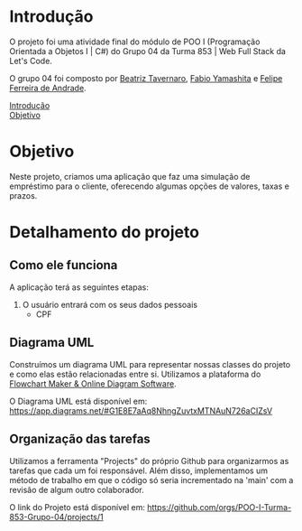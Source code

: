 # Introdução

O projeto foi uma atividade final do módulo de POO I (Programação Orientada a Objetos I | C#) do Grupo 04 da Turma 853 | Web Full Stack da Let's Code.

O grupo 04 foi composto por [Beatriz Tavernaro](https://github.com/beatavernaro), [Fabio Yamashita](https://github.com/fabioyamashita) e [Felipe Ferreira de Andrade](https://github.com/felipefand).

[Introdução](#Introdução)  
[Objetivo](#Objetivo)  

# Objetivo

Neste projeto, criamos uma aplicação que faz uma simulação de empréstimo para o cliente, oferecendo algumas opções de valores, taxas e prazos.

# Detalhamento do projeto

## Como ele funciona

A aplicação terá as seguintes etapas:
1. O usuário entrará com os seus dados pessoais
   * CPF

## Diagrama UML

Construímos um diagrama UML para representar nossas classes do projeto e como elas estão relacionadas entre si. Utilizamos a plataforma do [Flowchart Maker & Online Diagram Software](https://app.diagrams.net/).

O Diagrama UML está disponível em: https://app.diagrams.net/#G1E8E7aAq8NhngZuvtxMTNAuN726aCIZsV

## Organização das tarefas

Utilizamos a ferramenta "Projects" do próprio Github para organizarmos as tarefas que cada um foi responsável. Além disso, implementamos um método de trabalho em que o código só seria incrementado na 'main' com a revisão de algum outro colaborador.

O link do Projeto está disponível em: https://github.com/orgs/POO-I-Turma-853-Grupo-04/projects/1
